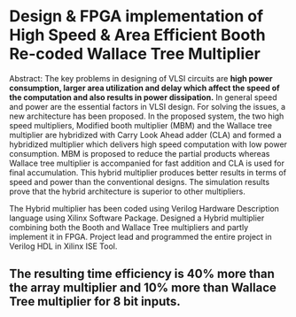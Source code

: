 # Design & FPGA implementation of High Speed & Area Efficient Booth Re-coded Wallace Tree Multiplier

Abstract:
The key problems in designing of VLSI circuits are **high power consumption, larger area utilization and delay which affect the speed of the computation and also results in power dissipation.** In general speed and power are the essential factors in VLSI design. For solving the issues, a new architecture has been proposed. In the proposed system, the two high speed multipliers, Modified booth multiplier (MBM) and the Wallace tree multiplier are hybridized with Carry Look Ahead adder (CLA) and formed a hybridized multiplier which delivers high speed computation with low power consumption.
MBM is proposed to reduce the partial products whereas Wallace tree multiplier is accompanied for fast addition and CLA is used for final accumulation. This hybrid multiplier produces better results in terms of speed and power than the conventional designs. The simulation results prove that the hybrid architecture is superior to other multipliers.

The Hybrid multiplier has been coded using Verilog Hardware Description language using Xilinx Software Package.
Designed a Hybrid multiplier combining both the Booth and Wallace Tree multipliers and partly implement it in FPGA.
Project lead and programmed the entire project in Verilog HDL in Xilinx ISE Tool.
## The resulting time efficiency is 40% more than the array multiplier and 10% more than Wallace Tree multiplier for 8 bit inputs.
